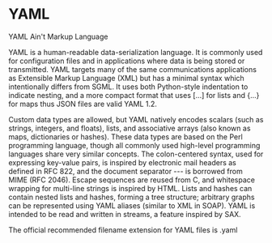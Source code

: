 # YAML


YAML Ain't Markup Language

YAML is a human-readable data-serialization language. It is commonly
used for configuration files and in applications where data is being
stored or transmitted. YAML targets many of the same communications
applications as Extensible Markup Language (XML) but has a minimal
syntax which intentionally differs from SGML. It uses both Python-style
indentation to indicate nesting, and a more compact format that uses
\[...\] for lists and {...} for maps thus JSON files are valid YAML 1.2.

Custom data types are allowed, but YAML natively encodes scalars (such
as strings, integers, and floats), lists, and associative arrays (also
known as maps, dictionaries or hashes). These data types are based on
the Perl programming language, though all commonly used high-level
programming languages share very similar concepts. The colon-centered
syntax, used for expressing key-value pairs, is inspired by electronic
mail headers as defined in RFC 822, and the document separator --- is
borrowed from MIME (RFC 2046). Escape sequences are reused from C, and
whitespace wrapping for multi-line strings is inspired by HTML. Lists
and hashes can contain nested lists and hashes, forming a tree
structure; arbitrary graphs can be represented using YAML aliases
(similar to XML in SOAP). YAML is intended to be read and written in
streams, a feature inspired by SAX.

The official recommended filename extension for YAML files is .yaml

